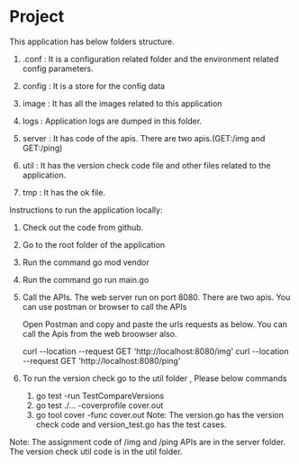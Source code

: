 # Project

This application has below folders structure.

1. .conf : It is a configuration related folder and the environment related config parameters.

2. config : It is a store  for the config data

3. image : It has all the images related to this application

4. logs : Application logs are dumped in this folder.

5. server : It has code of the apis. There are two apis.(GET:/img and GET:/ping)

6. util : It has the version check code file and other files related to the application.

7. tmp : It has the ok file.

Instructions to run the application locally:

 1. Check out the code from github.

 2. Go to the root folder of the application

 3. Run the command go mod vendor

 4. Run the command go run main.go

 5. Call the APIs. The web server run on port 8080. There are two apis. You can use postman or browser to call the APIs

    Open Postman and copy and paste the urls requests as below. You can call the Apis from the web broowser also.

    curl --location --request GET 'http://localhost:8080/img'
    curl --location --request GET 'http://localhost:8080/ping'

 6. To run the version check go to the util folder , Please below commands
    1. go test -run TestCompareVersions 
    2. go test ./... -coverprofile cover.out
    3. go tool cover -func cover.out
    Note: The version.go has the version check code and version_test.go has the test cases.

Note: The assignment code of /img and /ping APIs are in the server folder. The version check util code is in the util folder.
 